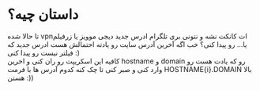 # داستان چیه؟
تا حالا شده vpnات کانکت نشه و نتونی بری تلگرام ادرس جدید دیجی موویز یا زرفیلم یا... رو پیدا کنی؟ خب اگه آخرین آدرس سایت رو یادته احتمالش هست ادرس جدید که فیلتر نیست رو پیدا کنی :)
<br/>
کافیه این اسکریپت رو ران کنی و اخرین hostname و domain رو که یادت هست رو وارد کنی و صبر کنی تا چک کنه کدوم آدرس ها با فرمت HOSTNAME{i}.DOMAIN بالا هستن :))
